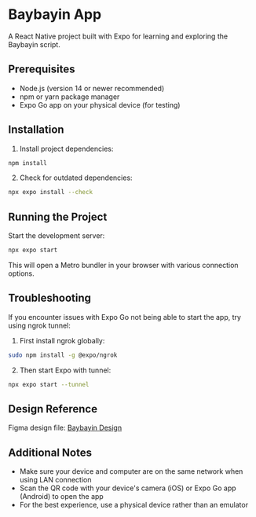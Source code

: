 # Baybayin App

A React Native project built with Expo for learning and exploring the Baybayin script.

## Prerequisites

- Node.js (version 14 or newer recommended)
- npm or yarn package manager
- Expo Go app on your physical device (for testing)

## Installation

1. Install project dependencies:

```bash
npm install
```

2. Check for outdated dependencies:

```bash
npx expo install --check
```

## Running the Project

Start the development server:

```bash
npx expo start
```

This will open a Metro bundler in your browser with various connection options.

## Troubleshooting

If you encounter issues with Expo Go not being able to start the app, try using ngrok tunnel:

1. First install ngrok globally:

```bash
sudo npm install -g @expo/ngrok
```

2. Then start Expo with tunnel:

```bash
npx expo start --tunnel
```

## Design Reference

Figma design file: [Baybayin Design](https://www.figma.com/design/oHqRPBcqrhYWj2iaQaOaVc/Baybayin?node-id=0-1&t=1xfXnvZKVIBAlr6r-1)

## Additional Notes

- Make sure your device and computer are on the same network when using LAN connection
- Scan the QR code with your device's camera (iOS) or Expo Go app (Android) to open the app
- For the best experience, use a physical device rather than an emulator
